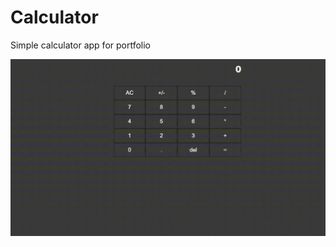# Calculator

Simple calculator app for portfolio

![image](https://github.com/Volodimirus/Calculator/blob/main/public/2022-08-09_10-47-40.gif)
